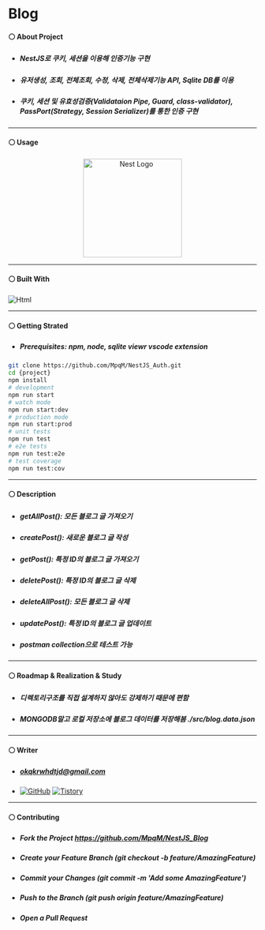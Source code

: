 # Blog
#### ⚪ About Project
* ##### NestJS로 쿠키, 세션을 이용해 인증기능 구현
* ##### 유저생성, 조회, 전체조회, 수정, 삭제, 전체삭제기능 API, Sqlite DB를 이용
* ##### 쿠키, 세션 및 유효성검증(Validataion Pipe, Guard, class-validator), PassPort(Strategy, Session Serializer)를 통한 인증 구현

* * *
#### ⚪ Usage
<p align="center">
  <a href="http://nestjs.com/" target="blank"><img src="https://nestjs.com/img/logo-small.svg" width="200" alt="Nest Logo" /></a>
</p>

* * *
#### ⚪ Built With
<img alt="Html" src ="https://img.shields.io/badge/NestJS-E0234E.svg?&style=for-the-badge&logo=NestJ&logoColor=white"/>

* * *
#### ⚪ Getting Strated
* ##### Prerequisites: npm, node, sqlite viewr vscode extension
```bash
git clone https://github.com/MpqM/NestJS_Auth.git
cd {project}
npm install
# development
npm run start
# watch mode
npm run start:dev
# production mode
npm run start:prod
# unit tests
npm run test
# e2e tests
npm run test:e2e
# test coverage
npm run test:cov
```

* * *
#### ⚪ Description 
* ##### getAllPost(): 모든 블로그 글 가져오기
* ##### createPost(): 새로운 블로그 글 작성
* ##### getPost(): 특정 ID의 블로그 글 가져오기
* ##### deletePost(): 특정 ID의 블로그 글 삭제
* ##### deleteAllPost(): 모든 블로그 글 삭제
* ##### updatePost(): 특정 ID의 블로그 글 업데이트
* ##### postman collection으로 테스트 가능

* * *
#### ⚪ Roadmap & Realization & Study
* ##### 디렉토리구조를 직접 설계하지 않아도 강제하기 때문에 편함
* ##### MONGODB말고 로컬 저장소에 블로그 데이터를 저장해봄 ./src/blog.data.json

* * *
#### ⚪ Writer
* ##### <span>okqkrwhdtjd@gmail.com
* <a href = "https://github.com/MpqM"><img alt="GitHub" src ="https://img.shields.io/badge/GitHub-181717.svg?&style=for-the-badge&logo=GitHub&logoColor=white"/></a> <a href = "https://MpqM.tistory.com/"> <img alt="Tistory" src ="https://img.shields.io/badge/Tistory-white.svg?&style=for-the-badge"/></a>

* * *
#### ⚪ Contributing
* ##### Fork the Project https://github.com/MpqM/NestJS_Blog
* ##### Create your Feature Branch (git checkout -b feature/AmazingFeature)
* ##### Commit your Changes (git commit -m 'Add some AmazingFeature')
* ##### Push to the Branch (git push origin feature/AmazingFeature)
* ##### Open a Pull Request
